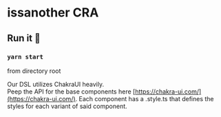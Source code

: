 # issanother CRA
## Run it 💨
### `yarn start`
from directory root

Our DSL utilizes ChakraUI heavily.\
Peep the API for the base components here [https://chakra-ui.com/](https://chakra-ui.com/).
Each component has a .style.ts that defines the styles for each variant of said component.
